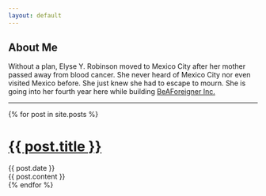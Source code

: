 ```yaml
---
layout: default
---
```


## About Me

Without a plan, Elyse Y. Robinson moved to Mexico City after her mother passed away from blood cancer. She never heard of Mexico City nor even visited Mexico before. She just knew she had to escape to mourn. She is going into her fourth year here while building <a href="https://www.beaforeigner.com">BeAForeigner Inc.</a>

<hr>

{% for post in site.posts %}
  <h1><a href="{{ post.url }}">{{ post.title }}</a></h1>
    <span class="date">{{ post.date }}</span>
  <div class="content">
    {{ post.content }}
  </div>
{% endfor %}
